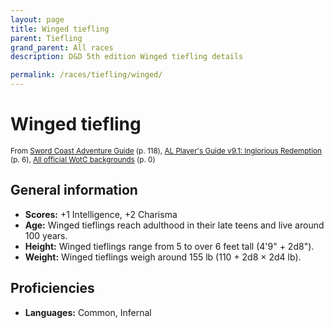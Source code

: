 ```yaml
---
layout: page
title: Winged tiefling
parent: Tiefling
grand_parent: All races
description: D&D 5th edition Winged tiefling details

permalink: /races/tiefling/winged/
---
```


# Winged tiefling

<small>From <a target="_blank" href="https://dnd.wizards.com/products/tabletop-games/rpg-products/sc-adventurers-guide">Sword Coast Adventure Guide</a> (p. 118), <a target="_blank" href="https://www.dmsguild.com/product/208178">AL Player's Guide v9.1: Inglorious Redemption</a> (p. 6), <a target="_blank" href="https://flapkan.com/faq#What-is-the-source-All-official-WotC-backgrounds-and-how-does-it-work">All official WotC backgrounds</a> (p. 0)</small>


## General information

- **Scores:** +1 Intelligence, +2 Charisma
- **Age:** Winged tieflings reach adulthood in their late teens and live around 100 years.
- **Height:** Winged tieflings range from 5 to over 6 feet tall (4'9" + 2d8").
- **Weight:** Winged tieflings weigh around 155 lb (110 + 2d8 × 2d4 lb).

## Proficiencies

- **Languages:** Common, Infernal